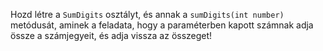 Hozd létre a `SumDigits` osztályt, és annak a `sumDigits(int number)` metódusát, aminek a feladata, hogy a paraméterben kapott számnak adja össze a számjegyeit, és adja vissza az összeget!